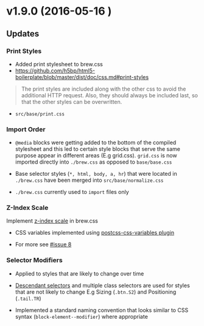# v1.9.0 (2016-05-16 )

## Updates

### Print Styles
- Added print stylesheet to brew.css
- https://github.com/h5bp/html5-boilerplate/blob/master/dist/doc/css.md#print-styles

> The print styles are included along with the other css to avoid the additional HTTP request. Also, they should always be included last, so that the other styles can be overwritten.

- `src/base/print.css`

### Import Order

- `@media` blocks were getting added to the bottom of the compiled stylesheet and this led to certain style blocks that serve the same purpose appear in different areas (E.g grid.css). `grid.css` is now imported directly into `./brew.css` as opposed to `base/base.css`

- Base selector styles (`*, html, body, a, hr`) that were located in `./brew.css` have been merged into `src/base/normalize.css`

- `./brew.css` currently used to `import` files only

### Z-Index Scale

Implement [z-index scale](https://goo.gl/w8b6CQ) in brew.css

- CSS variables implemented using [postcss-css-variables plugin](https://goo.gl/uyNjPB)

- For more see [#issue 8](https://github.com/Real-Estate-Webmasters/brew/issues/8)

### Selector Modifiers

- Applied to styles that are likely to change over time

- [Descendant selectors](https://goo.gl/Blkft0) and multiple class selectors are used for styles that are not likely to change E.g Sizing (`.btn.S2`) and Positioning (`.tail.TR`)

- Implemented a standard naming convention that looks similar to CSS syntax (`block-element--modifier`) where appropriate